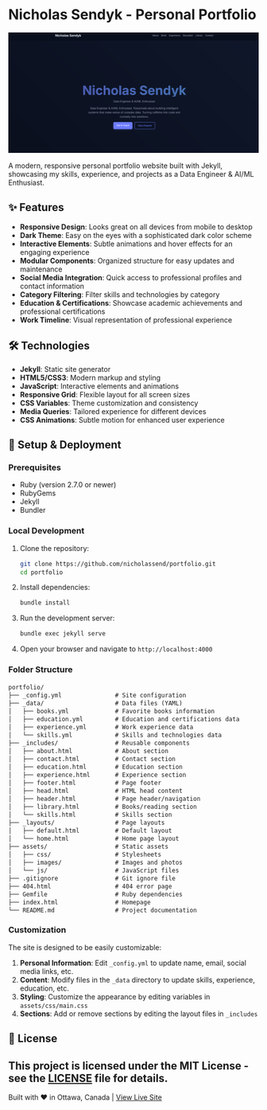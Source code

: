 # Nicholas Sendyk - Personal Portfolio

![Portfolio Screenshot](assets/images/portfolio-screenshot.png)

A modern, responsive personal portfolio website built with Jekyll, showcasing my skills, experience, and projects as a Data Engineer & AI/ML Enthusiast.

## ✨ Features

- **Responsive Design**: Looks great on all devices from mobile to desktop
- **Dark Theme**: Easy on the eyes with a sophisticated dark color scheme
- **Interactive Elements**: Subtle animations and hover effects for an engaging experience
- **Modular Components**: Organized structure for easy updates and maintenance
- **Social Media Integration**: Quick access to professional profiles and contact information
- **Category Filtering**: Filter skills and technologies by category
- **Education & Certifications**: Showcase academic achievements and professional certifications
- **Work Timeline**: Visual representation of professional experience

## 🛠️ Technologies

- **Jekyll**: Static site generator
- **HTML5/CSS3**: Modern markup and styling
- **JavaScript**: Interactive elements and animations
- **Responsive Grid**: Flexible layout for all screen sizes
- **CSS Variables**: Theme customization and consistency
- **Media Queries**: Tailored experience for different devices
- **CSS Animations**: Subtle motion for enhanced user experience

## 🚀 Setup & Deployment

### Prerequisites

- Ruby (version 2.7.0 or newer)
- RubyGems
- Jekyll
- Bundler

### Local Development

1. Clone the repository:
   ```bash
   git clone https://github.com/nicholassend/portfolio.git
   cd portfolio
   ```

2. Install dependencies:
   ```bash
   bundle install
   ```

3. Run the development server:
   ```bash
   bundle exec jekyll serve
   ```

4. Open your browser and navigate to `http://localhost:4000`

### Folder Structure

```
portfolio/
├── _config.yml               # Site configuration
├── _data/                    # Data files (YAML)
│   ├── books.yml             # Favorite books information
│   ├── education.yml         # Education and certifications data
│   ├── experience.yml        # Work experience data
│   └── skills.yml            # Skills and technologies data
├── _includes/                # Reusable components
│   ├── about.html            # About section
│   ├── contact.html          # Contact section
│   ├── education.html        # Education section
│   ├── experience.html       # Experience section
│   ├── footer.html           # Page footer
│   ├── head.html             # HTML head content
│   ├── header.html           # Page header/navigation
│   ├── library.html          # Books/reading section
│   └── skills.html           # Skills section
├── _layouts/                 # Page layouts
│   ├── default.html          # Default layout
│   └── home.html             # Home page layout
├── assets/                   # Static assets
│   ├── css/                  # Stylesheets
│   ├── images/               # Images and photos
│   └── js/                   # JavaScript files
├── .gitignore                # Git ignore file
├── 404.html                  # 404 error page
├── Gemfile                   # Ruby dependencies
├── index.html                # Homepage
└── README.md                 # Project documentation
```

### Customization

The site is designed to be easily customizable:

1. **Personal Information**: Edit `_config.yml` to update name, email, social media links, etc.
2. **Content**: Modify files in the `_data` directory to update skills, experience, education, etc.
3. **Styling**: Customize the appearance by editing variables in `assets/css/main.css`
4. **Sections**: Add or remove sections by editing the layout files in `_includes`

## 📝 License

This project is licensed under the MIT License - see the [LICENSE](LICENSE) file for details.
---

Built with ❤️ in Ottawa, Canada | [View Live Site](https://nicholassend.github.io)
